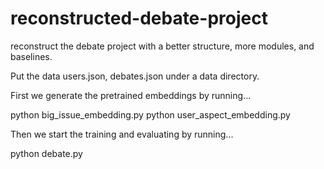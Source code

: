 # reconstructed-debate-project
reconstruct the debate project with a better structure, more modules, and baselines. 

Put the data users.json, debates.json under a data directory.

First we generate the pretrained embeddings by running...

  python big_issue_embedding.py
  python user_aspect_embedding.py

Then we start the training and evaluating by running...

  python debate.py

